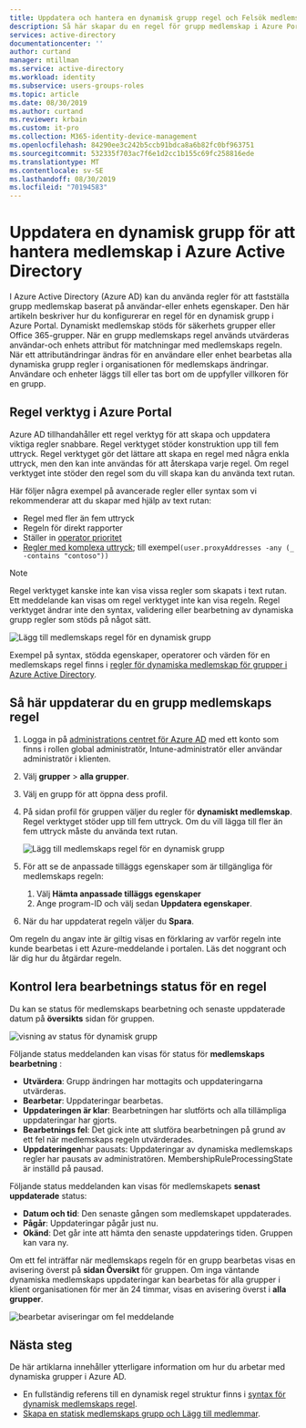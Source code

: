 ```yaml
---
title: Uppdatera och hantera en dynamisk grupp regel och Felsök medlemskap – Azure Active Directory | Microsoft Docs
description: Så här skapar du en regel för grupp medlemskap i Azure Portal kontrollerar du status.
services: active-directory
documentationcenter: ''
author: curtand
manager: mtillman
ms.service: active-directory
ms.workload: identity
ms.subservice: users-groups-roles
ms.topic: article
ms.date: 08/30/2019
ms.author: curtand
ms.reviewer: krbain
ms.custom: it-pro
ms.collection: M365-identity-device-management
ms.openlocfilehash: 84290ee3c242b5ccb91bdca8a6b82fc0bf963751
ms.sourcegitcommit: 532335f703ac7f6e1d2cc1b155c69fc258816ede
ms.translationtype: MT
ms.contentlocale: sv-SE
ms.lasthandoff: 08/30/2019
ms.locfileid: "70194583"
---
```

# <a name="update-a-dynamic-group-to-manage-membership-in-azure-active-directory"></a>Uppdatera en dynamisk grupp för att hantera medlemskap i Azure Active Directory

I Azure Active Directory (Azure AD) kan du använda regler för att fastställa grupp medlemskap baserat på användar-eller enhets egenskaper. Den här artikeln beskriver hur du konfigurerar en regel för en dynamisk grupp i Azure Portal.
Dynamiskt medlemskap stöds för säkerhets grupper eller Office 365-grupper. När en grupp medlemskaps regel används utvärderas användar-och enhets attribut för matchningar med medlemskaps regeln. När ett attributändringar ändras för en användare eller enhet bearbetas alla dynamiska grupp regler i organisationen för medlemskaps ändringar. Användare och enheter läggs till eller tas bort om de uppfyller villkoren för en grupp.

## <a name="rule-builder-in-the-azure-portal"></a>Regel verktyg i Azure Portal

Azure AD tillhandahåller ett regel verktyg för att skapa och uppdatera viktiga regler snabbare. Regel verktyget stöder konstruktion upp till fem uttryck. Regel verktyget gör det lättare att skapa en regel med några enkla uttryck, men den kan inte användas för att återskapa varje regel. Om regel verktyget inte stöder den regel som du vill skapa kan du använda text rutan.

Här följer några exempel på avancerade regler eller syntax som vi rekommenderar att du skapar med hjälp av text rutan:

- Regel med fler än fem uttryck
- Regeln för direkt rapporter
- Ställer in [operator prioritet](groups-dynamic-membership.md#operator-precedence)
- [Regler med komplexa uttryck](groups-dynamic-membership.md#rules-with-complex-expressions); till exempel`(user.proxyAddresses -any (_ -contains "contoso"))`

> [!NOTE]
> Regel verktyget kanske inte kan visa vissa regler som skapats i text rutan. Ett meddelande kan visas om regel verktyget inte kan visa regeln. Regel verktyget ändrar inte den syntax, validering eller bearbetning av dynamiska grupp regler som stöds på något sätt.

![Lägg till medlemskaps regel för en dynamisk grupp](./media/groups-update-rule/update-dynamic-group-rule.png)

Exempel på syntax, stödda egenskaper, operatorer och värden för en medlemskaps regel finns i [regler för dynamiska medlemskap för grupper i Azure Active Directory](groups-dynamic-membership.md).

## <a name="to-update-a-group-membership-rule"></a>Så här uppdaterar du en grupp medlemskaps regel

1. Logga in på [administrations centret för Azure AD](https://aad.portal.azure.com) med ett konto som finns i rollen global administratör, Intune-administratör eller användar administratör i klienten.
1. Välj **grupper** > **alla grupper**.
1. Välj en grupp för att öppna dess profil.
1. På sidan profil för gruppen väljer du regler för **dynamiskt medlemskap**. Regel verktyget stöder upp till fem uttryck. Om du vill lägga till fler än fem uttryck måste du använda text rutan.

   ![Lägg till medlemskaps regel för en dynamisk grupp](./media/groups-update-rule/update-dynamic-group-rule.png)

1. För att se de anpassade tilläggs egenskaper som är tillgängliga för medlemskaps regeln:
   1. Välj **Hämta anpassade tilläggs egenskaper**
   1. Ange program-ID och välj sedan **Uppdatera egenskaper**.
1. När du har uppdaterat regeln väljer du **Spara**.

Om regeln du angav inte är giltig visas en förklaring av varför regeln inte kunde bearbetas i ett Azure-meddelande i portalen. Läs det noggrant och lär dig hur du åtgärdar regeln.

## <a name="check-processing-status-for-a-rule"></a>Kontrol lera bearbetnings status för en regel

Du kan se status för medlemskaps bearbetning och senaste uppdaterade datum på **översikts** sidan för gruppen.
  
  ![visning av status för dynamisk grupp](./media/groups-create-rule/group-status.png)

Följande status meddelanden kan visas för status för **medlemskaps bearbetning** :

- **Utvärdera**:  Grupp ändringen har mottagits och uppdateringarna utvärderas.
- **Bearbetar**: Uppdateringar bearbetas.
- **Uppdateringen är klar**: Bearbetningen har slutförts och alla tillämpliga uppdateringar har gjorts.
- **Bearbetnings fel**:  Det gick inte att slutföra bearbetningen på grund av ett fel när medlemskaps regeln utvärderades.
- **Uppdateringen**har pausats: Uppdateringar av dynamiska medlemskaps regler har pausats av administratören. MembershipRuleProcessingState är inställd på pausad.

Följande status meddelanden kan visas för medlemskapets **senast uppdaterade** status:

- **Datum och tid**: Den senaste gången som medlemskapet uppdaterades.
- **Pågår**: Uppdateringar pågår just nu.
- **Okänd**: Det går inte att hämta den senaste uppdaterings tiden. Gruppen kan vara ny.

Om ett fel inträffar när medlemskaps regeln för en grupp bearbetas visas en avisering överst på **sidan Översikt** för gruppen. Om inga väntande dynamiska medlemskaps uppdateringar kan bearbetas för alla grupper i klient organisationen för mer än 24 timmar, visas en avisering överst i **alla grupper**.

![bearbetar aviseringar om fel meddelande](./media/groups-create-rule/processing-error.png)

## <a name="next-steps"></a>Nästa steg

De här artiklarna innehåller ytterligare information om hur du arbetar med dynamiska grupper i Azure AD.

- En fullständig referens till en dynamisk regel struktur finns i [syntax för dynamisk medlemskaps regel](groups-dynamic-membership.md).
- [Skapa en statisk medlemskaps grupp och Lägg till medlemmar](../fundamentals/active-directory-groups-create-azure-portal.md).
